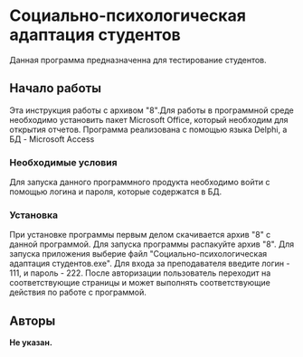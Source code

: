 ﻿# Социально-психологическая адаптация студентов


Данная программа предназначенна для тестирование студентов. 




## Начало работы 


Эта инструкция работы с архивом "8".Для работы в программной среде необходимо установить пакет Microsoft Office, который необходим для открытия отчетов. 
Программа реализована с помощью языка Delphi, а БД - Microsoft Access



### Необходимые условия



Для запуска данного программного продукта необходимо войти с помощью логина и пароля, которые содержатся в БД. 


### Установка 

При установке программы первым делом скачивается архив "8" с данной программой.
Для запуска программы распакуйте архив "8". 
Для запуска приложения выберие файл "Социально-психологическая адаптация студентов.exe".
Для входа за преподавателя введите логин - 111, и пароль - 222.
После авторизации пользователь переходит на соответствующие страницы и может выполнять соответствующие действия по работе с программой.



## Авторы

 **Не указан.**